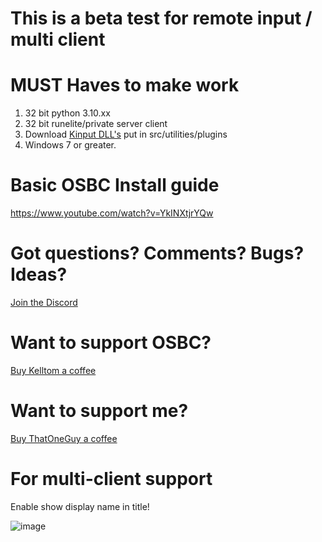 # This is a beta test for remote input / multi client

# MUST Haves to make work
1. 32 bit python 3.10.xx
2. 32 bit runelite/private server client
3. Download [Kinput DLL's](https://github.com/Kasi-R/KInput/tree/master/Plugins) put in src/utilities/plugins 
4. Windows 7 or greater. 

# Basic OSBC Install guide
https://www.youtube.com/watch?v=YkINXtjrYQw

# Got questions? Comments? Bugs? Ideas?
[Join the Discord](https://discord.gg/Znks7Smya4) 

# Want to support OSBC?
[Buy Kelltom a coffee](https://www.buymeacoffee.com/kelltom)

# Want to support me?
[Buy ThatOneGuy a coffee](https://www.buymeacoffee.com/T1GScripts)

# For multi-client support 
Enable show display name in title!

![image](https://user-images.githubusercontent.com/125089137/228948670-4777c6a5-987c-4ed4-b0ee-45970b02d4c6.png)
